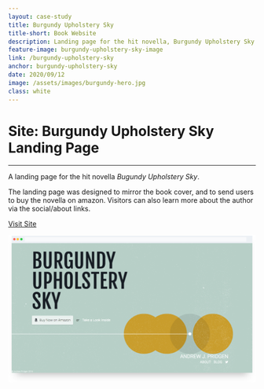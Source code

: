 ```yaml
---
layout: case-study
title: Burgundy Upholstery Sky
title-short: Book Website
description: Landing page for the hit novella, Burgundy Upholstery Sky. Fully responsive and fully awesome. (While you're at it, support your indy author and buy it!)
feature-image: burgundy-upholstery-sky-image
link: /burgundy-upholstery-sky
anchor: burgundy-upholstery-sky
date: 2020/09/12
image: /assets/images/burgundy-hero.jpg
class: white
---
```


# Site: Burgundy Upholstery Sky Landing Page
---

A landing page for the hit novella *Bugundy Upholstery Sky*.

The landing page was designed to mirror the book cover, and to send users to buy the novella on amazon. Visitors can also learn more about the author via the social/about links.

<div class="case-button">
  <a href="http://burgundyupholsterysky.com/" target="_blank">
    <div class="learn-button">Visit Site</div>
  </a>
</div>

!["Burgundy Upholstery Sky Hero"](/assets/images/burgundy-hero.png)

